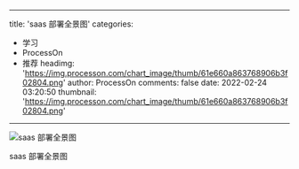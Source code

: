 
---
title: 'saas 部署全景图'
categories: 
 - 学习
 - ProcessOn
 - 推荐
headimg: 'https://img.processon.com/chart_image/thumb/61e660a863768906b3f02804.png'
author: ProcessOn
comments: false
date: 2022-02-24 03:20:50
thumbnail: 'https://img.processon.com/chart_image/thumb/61e660a863768906b3f02804.png'
---

<div>   
<img class="thumb" alt="saas 部署全景图" src="https://img.processon.com/chart_image/thumb/61e660a863768906b3f02804.png" referrerpolicy="no-referrer">
<p>saas 部署全景图</p>  
</div>
            